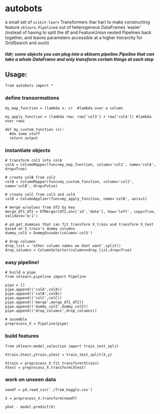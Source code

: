 # autobots
a small set of `scikit-learn` Transformers (har har) to make constructing feature `sklearn.Pipeline`s out of heterogenous DataFrames 'easier' (instead of having to split the df and FeatureUnion nested Pipelines back together, and leaves parameters accessible at a higher hierarchy for GridSearch and such)

##### tldr; some objects you can plug into a sklearn.pipeline.Pipeline that can take a whole DataFrame and only transform certain things at each step


## Usage:
`from autobots import *`


### define transormations
```
my_map_function = (lambda x: x)  #lambda over a column

my_apply_function = (lambda row: row['col3'] + row['col4']) #lambda over rows

def my_custom_function (x):
  #do some stuff
  return output
```

### instantiate objects
```
# transform col1 into colA
colA = ColumnMapper(func=my_map_function, column='col1', name='colA', drop=True)

# create colB from col2
colB = ColumnMapper(func=my_custom_function, column='col2', name='colB', drop=False)

# create colC from col3 and col4
colB = ColumnApplier(func=my_apply_function, name='colB', axis=1)

# merge w/values from df2 by key
merge_df1_df2 = DfMerger(df2,on=['id','date'], how='left', copy=True, validate='m:1')

# pd.get_dummies that can fit_transform X_train and transform X_test based on X_train's dummy columns
dummy_col5 = DummyEncoder(column='col5')

# drop columns
drop_list = 'other column names we dont want'.split()
drop_columns = ColumnSelector(columns=drop_list,drop=True)

```

### easy pipeline!
```
# build a pipe
from sklearn.pipeline import Pipeline

pipe = []
pipe.append(('colA',colA))
pipe.append(('colB',colB))
pipe.append(('colC',colC))
pipe.append(('merge',merge_df1_df2))
pipe.append(('dummy_col5',dummy_col5))
pipe.append(('drop_columns',drop_columns))

# assemble
preprocess_X = Pipeline(pipe)
```
 
### build features
```
from sklearn.model_selection import train_test_split

Xtrain,Xtest,ytrain,ytest = train_test_split(X,y)

Xtrain = preprocess_X.fit_transform(Xtrain)
Xtest = preprocess_X.transform(Xtest)
```

### work on unseen data
```
newdf = pd.read_csv('./from_kaggle.csv')

X = preprocess_X.transform(newdf)

yhat - model.predict(X)
```

